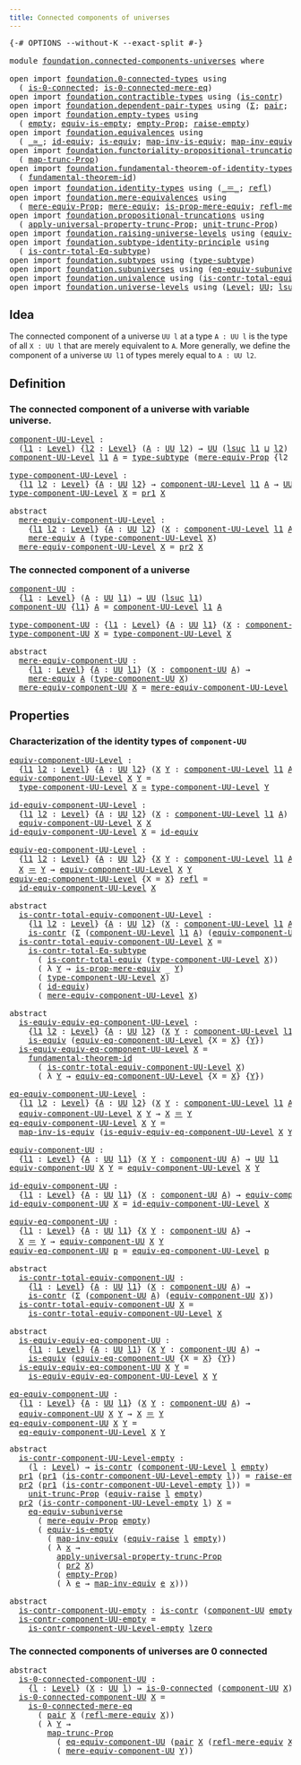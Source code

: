 ```yaml
---
title: Connected components of universes
---
```


<pre class="Agda"><a id="59" class="Symbol">{-#</a> <a id="63" class="Keyword">OPTIONS</a> <a id="71" class="Pragma">--without-K</a> <a id="83" class="Pragma">--exact-split</a> <a id="97" class="Symbol">#-}</a>

<a id="102" class="Keyword">module</a> <a id="109" href="foundation.connected-components-universes.html" class="Module">foundation.connected-components-universes</a> <a id="151" class="Keyword">where</a>

<a id="158" class="Keyword">open</a> <a id="163" class="Keyword">import</a> <a id="170" href="foundation.0-connected-types.html" class="Module">foundation.0-connected-types</a> <a id="199" class="Keyword">using</a>
  <a id="207" class="Symbol">(</a> <a id="209" href="foundation.0-connected-types.html#1858" class="Function">is-0-connected</a><a id="223" class="Symbol">;</a> <a id="225" href="foundation.0-connected-types.html#2434" class="Function">is-0-connected-mere-eq</a><a id="247" class="Symbol">)</a>
<a id="249" class="Keyword">open</a> <a id="254" class="Keyword">import</a> <a id="261" href="foundation.contractible-types.html" class="Module">foundation.contractible-types</a> <a id="291" class="Keyword">using</a> <a id="297" class="Symbol">(</a><a id="298" href="foundation-core.contractible-types.html#1006" class="Function">is-contr</a><a id="306" class="Symbol">)</a>
<a id="308" class="Keyword">open</a> <a id="313" class="Keyword">import</a> <a id="320" href="foundation.dependent-pair-types.html" class="Module">foundation.dependent-pair-types</a> <a id="352" class="Keyword">using</a> <a id="358" class="Symbol">(</a><a id="359" href="foundation-core.dependent-pair-types.html#515" class="Record">Σ</a><a id="360" class="Symbol">;</a> <a id="362" href="foundation-core.dependent-pair-types.html#588" class="InductiveConstructor">pair</a><a id="366" class="Symbol">;</a> <a id="368" href="foundation-core.dependent-pair-types.html#605" class="Field">pr1</a><a id="371" class="Symbol">;</a> <a id="373" href="foundation-core.dependent-pair-types.html#617" class="Field">pr2</a><a id="376" class="Symbol">)</a>
<a id="378" class="Keyword">open</a> <a id="383" class="Keyword">import</a> <a id="390" href="foundation.empty-types.html" class="Module">foundation.empty-types</a> <a id="413" class="Keyword">using</a>
  <a id="421" class="Symbol">(</a> <a id="423" href="foundation-core.empty-types.html#1057" class="Datatype">empty</a><a id="428" class="Symbol">;</a> <a id="430" href="foundation-core.empty-types.html#2113" class="Function">equiv-is-empty</a><a id="444" class="Symbol">;</a> <a id="446" href="foundation-core.empty-types.html#2427" class="Function">empty-Prop</a><a id="456" class="Symbol">;</a> <a id="458" href="foundation.empty-types.html#1462" class="Function">raise-empty</a><a id="469" class="Symbol">)</a>
<a id="471" class="Keyword">open</a> <a id="476" class="Keyword">import</a> <a id="483" href="foundation.equivalences.html" class="Module">foundation.equivalences</a> <a id="507" class="Keyword">using</a>
  <a id="515" class="Symbol">(</a> <a id="517" href="foundation-core.equivalences.html#1621" class="Function Operator">_≃_</a><a id="520" class="Symbol">;</a> <a id="522" href="foundation-core.equivalences.html#2494" class="Function">id-equiv</a><a id="530" class="Symbol">;</a> <a id="532" href="foundation-core.equivalences.html#1556" class="Function">is-equiv</a><a id="540" class="Symbol">;</a> <a id="542" href="foundation-core.equivalences.html#4187" class="Function">map-inv-is-equiv</a><a id="558" class="Symbol">;</a> <a id="560" href="foundation-core.equivalences.html#5036" class="Function">map-inv-equiv</a><a id="573" class="Symbol">)</a>
<a id="575" class="Keyword">open</a> <a id="580" class="Keyword">import</a> <a id="587" href="foundation.functoriality-propositional-truncation.html" class="Module">foundation.functoriality-propositional-truncation</a> <a id="637" class="Keyword">using</a>
  <a id="645" class="Symbol">(</a> <a id="647" href="foundation.functoriality-propositional-truncation.html#1456" class="Function">map-trunc-Prop</a><a id="661" class="Symbol">)</a>
<a id="663" class="Keyword">open</a> <a id="668" class="Keyword">import</a> <a id="675" href="foundation.fundamental-theorem-of-identity-types.html" class="Module">foundation.fundamental-theorem-of-identity-types</a> <a id="724" class="Keyword">using</a>
  <a id="732" class="Symbol">(</a> <a id="734" href="foundation-core.fundamental-theorem-of-identity-types.html#1894" class="Function">fundamental-theorem-id</a><a id="756" class="Symbol">)</a>
<a id="758" class="Keyword">open</a> <a id="763" class="Keyword">import</a> <a id="770" href="foundation.identity-types.html" class="Module">foundation.identity-types</a> <a id="796" class="Keyword">using</a> <a id="802" class="Symbol">(</a><a id="803" href="foundation-core.identity-types.html#1865" class="Function Operator">_＝_</a><a id="806" class="Symbol">;</a> <a id="808" href="foundation-core.identity-types.html#1820" class="InductiveConstructor">refl</a><a id="812" class="Symbol">)</a>
<a id="814" class="Keyword">open</a> <a id="819" class="Keyword">import</a> <a id="826" href="foundation.mere-equivalences.html" class="Module">foundation.mere-equivalences</a> <a id="855" class="Keyword">using</a>
  <a id="863" class="Symbol">(</a> <a id="865" href="foundation.mere-equivalences.html#1301" class="Function">mere-equiv-Prop</a><a id="880" class="Symbol">;</a> <a id="882" href="foundation.mere-equivalences.html#1415" class="Function">mere-equiv</a><a id="892" class="Symbol">;</a> <a id="894" href="foundation.mere-equivalences.html#1538" class="Function">is-prop-mere-equiv</a><a id="912" class="Symbol">;</a> <a id="914" href="foundation.mere-equivalences.html#1771" class="Function">refl-mere-equiv</a><a id="929" class="Symbol">)</a>
<a id="931" class="Keyword">open</a> <a id="936" class="Keyword">import</a> <a id="943" href="foundation.propositional-truncations.html" class="Module">foundation.propositional-truncations</a> <a id="980" class="Keyword">using</a>
  <a id="988" class="Symbol">(</a> <a id="990" href="foundation.propositional-truncations.html#5775" class="Function">apply-universal-property-trunc-Prop</a><a id="1025" class="Symbol">;</a> <a id="1027" href="foundation.propositional-truncations.html#2293" class="Function">unit-trunc-Prop</a><a id="1042" class="Symbol">)</a>
<a id="1044" class="Keyword">open</a> <a id="1049" class="Keyword">import</a> <a id="1056" href="foundation.raising-universe-levels.html" class="Module">foundation.raising-universe-levels</a> <a id="1091" class="Keyword">using</a> <a id="1097" class="Symbol">(</a><a id="1098" href="foundation.raising-universe-levels.html#1550" class="Function">equiv-raise</a><a id="1109" class="Symbol">)</a>
<a id="1111" class="Keyword">open</a> <a id="1116" class="Keyword">import</a> <a id="1123" href="foundation.subtype-identity-principle.html" class="Module">foundation.subtype-identity-principle</a> <a id="1161" class="Keyword">using</a>
  <a id="1169" class="Symbol">(</a> <a id="1171" href="foundation-core.subtype-identity-principle.html#1586" class="Function">is-contr-total-Eq-subtype</a><a id="1196" class="Symbol">)</a>
<a id="1198" class="Keyword">open</a> <a id="1203" class="Keyword">import</a> <a id="1210" href="foundation.subtypes.html" class="Module">foundation.subtypes</a> <a id="1230" class="Keyword">using</a> <a id="1236" class="Symbol">(</a><a id="1237" href="foundation-core.subtypes.html#2619" class="Function">type-subtype</a><a id="1249" class="Symbol">)</a>
<a id="1251" class="Keyword">open</a> <a id="1256" class="Keyword">import</a> <a id="1263" href="foundation.subuniverses.html" class="Module">foundation.subuniverses</a> <a id="1287" class="Keyword">using</a> <a id="1293" class="Symbol">(</a><a id="1294" href="foundation.subuniverses.html#4082" class="Function">eq-equiv-subuniverse</a><a id="1314" class="Symbol">)</a>
<a id="1316" class="Keyword">open</a> <a id="1321" class="Keyword">import</a> <a id="1328" href="foundation.univalence.html" class="Module">foundation.univalence</a> <a id="1350" class="Keyword">using</a> <a id="1356" class="Symbol">(</a><a id="1357" href="foundation-core.univalence.html#2381" class="Function">is-contr-total-equiv</a><a id="1377" class="Symbol">)</a>
<a id="1379" class="Keyword">open</a> <a id="1384" class="Keyword">import</a> <a id="1391" href="foundation.universe-levels.html" class="Module">foundation.universe-levels</a> <a id="1418" class="Keyword">using</a> <a id="1424" class="Symbol">(</a><a id="1425" href="Agda.Primitive.html#597" class="Postulate">Level</a><a id="1430" class="Symbol">;</a> <a id="1432" href="foundation-core.universe-levels.html#235" class="Primitive">UU</a><a id="1434" class="Symbol">;</a> <a id="1436" href="Agda.Primitive.html#780" class="Primitive">lsuc</a><a id="1440" class="Symbol">;</a> <a id="1442" href="Agda.Primitive.html#810" class="Primitive Operator">_⊔_</a><a id="1445" class="Symbol">;</a> <a id="1447" href="Agda.Primitive.html#764" class="Primitive">lzero</a><a id="1452" class="Symbol">)</a>
</pre>
## Idea

The connected component of a universe `UU l` at a type `A : UU l` is the type of all `X : UU l` that are merely equivalent to `A`. More generally, we define the component of a universe `UU l1` of types merely equal to `A : UU l2`.

## Definition

### The connected component of a universe with variable universe.

<pre class="Agda"><a id="component-UU-Level"></a><a id="1790" href="foundation.connected-components-universes.html#1790" class="Function">component-UU-Level</a> <a id="1809" class="Symbol">:</a>
  <a id="1813" class="Symbol">(</a><a id="1814" href="foundation.connected-components-universes.html#1814" class="Bound">l1</a> <a id="1817" class="Symbol">:</a> <a id="1819" href="Agda.Primitive.html#597" class="Postulate">Level</a><a id="1824" class="Symbol">)</a> <a id="1826" class="Symbol">{</a><a id="1827" href="foundation.connected-components-universes.html#1827" class="Bound">l2</a> <a id="1830" class="Symbol">:</a> <a id="1832" href="Agda.Primitive.html#597" class="Postulate">Level</a><a id="1837" class="Symbol">}</a> <a id="1839" class="Symbol">(</a><a id="1840" href="foundation.connected-components-universes.html#1840" class="Bound">A</a> <a id="1842" class="Symbol">:</a> <a id="1844" href="foundation-core.universe-levels.html#235" class="Primitive">UU</a> <a id="1847" href="foundation.connected-components-universes.html#1827" class="Bound">l2</a><a id="1849" class="Symbol">)</a> <a id="1851" class="Symbol">→</a> <a id="1853" href="foundation-core.universe-levels.html#235" class="Primitive">UU</a> <a id="1856" class="Symbol">(</a><a id="1857" href="Agda.Primitive.html#780" class="Primitive">lsuc</a> <a id="1862" href="foundation.connected-components-universes.html#1814" class="Bound">l1</a> <a id="1865" href="Agda.Primitive.html#810" class="Primitive Operator">⊔</a> <a id="1867" href="foundation.connected-components-universes.html#1827" class="Bound">l2</a><a id="1869" class="Symbol">)</a>
<a id="1871" href="foundation.connected-components-universes.html#1790" class="Function">component-UU-Level</a> <a id="1890" href="foundation.connected-components-universes.html#1890" class="Bound">l1</a> <a id="1893" href="foundation.connected-components-universes.html#1893" class="Bound">A</a> <a id="1895" class="Symbol">=</a> <a id="1897" href="foundation-core.subtypes.html#2619" class="Function">type-subtype</a> <a id="1910" class="Symbol">(</a><a id="1911" href="foundation.mere-equivalences.html#1301" class="Function">mere-equiv-Prop</a> <a id="1927" class="Symbol">{</a><a id="1928" class="Argument">l2</a> <a id="1931" class="Symbol">=</a> <a id="1933" href="foundation.connected-components-universes.html#1890" class="Bound">l1</a><a id="1935" class="Symbol">}</a> <a id="1937" href="foundation.connected-components-universes.html#1893" class="Bound">A</a><a id="1938" class="Symbol">)</a>

<a id="type-component-UU-Level"></a><a id="1941" href="foundation.connected-components-universes.html#1941" class="Function">type-component-UU-Level</a> <a id="1965" class="Symbol">:</a>
  <a id="1969" class="Symbol">{</a><a id="1970" href="foundation.connected-components-universes.html#1970" class="Bound">l1</a> <a id="1973" href="foundation.connected-components-universes.html#1973" class="Bound">l2</a> <a id="1976" class="Symbol">:</a> <a id="1978" href="Agda.Primitive.html#597" class="Postulate">Level</a><a id="1983" class="Symbol">}</a> <a id="1985" class="Symbol">{</a><a id="1986" href="foundation.connected-components-universes.html#1986" class="Bound">A</a> <a id="1988" class="Symbol">:</a> <a id="1990" href="foundation-core.universe-levels.html#235" class="Primitive">UU</a> <a id="1993" href="foundation.connected-components-universes.html#1973" class="Bound">l2</a><a id="1995" class="Symbol">}</a> <a id="1997" class="Symbol">→</a> <a id="1999" href="foundation.connected-components-universes.html#1790" class="Function">component-UU-Level</a> <a id="2018" href="foundation.connected-components-universes.html#1970" class="Bound">l1</a> <a id="2021" href="foundation.connected-components-universes.html#1986" class="Bound">A</a> <a id="2023" class="Symbol">→</a> <a id="2025" href="foundation-core.universe-levels.html#235" class="Primitive">UU</a> <a id="2028" href="foundation.connected-components-universes.html#1970" class="Bound">l1</a>
<a id="2031" href="foundation.connected-components-universes.html#1941" class="Function">type-component-UU-Level</a> <a id="2055" href="foundation.connected-components-universes.html#2055" class="Bound">X</a> <a id="2057" class="Symbol">=</a> <a id="2059" href="foundation-core.dependent-pair-types.html#605" class="Field">pr1</a> <a id="2063" href="foundation.connected-components-universes.html#2055" class="Bound">X</a>

<a id="2066" class="Keyword">abstract</a>
  <a id="mere-equiv-component-UU-Level"></a><a id="2077" href="foundation.connected-components-universes.html#2077" class="Function">mere-equiv-component-UU-Level</a> <a id="2107" class="Symbol">:</a>
    <a id="2113" class="Symbol">{</a><a id="2114" href="foundation.connected-components-universes.html#2114" class="Bound">l1</a> <a id="2117" href="foundation.connected-components-universes.html#2117" class="Bound">l2</a> <a id="2120" class="Symbol">:</a> <a id="2122" href="Agda.Primitive.html#597" class="Postulate">Level</a><a id="2127" class="Symbol">}</a> <a id="2129" class="Symbol">{</a><a id="2130" href="foundation.connected-components-universes.html#2130" class="Bound">A</a> <a id="2132" class="Symbol">:</a> <a id="2134" href="foundation-core.universe-levels.html#235" class="Primitive">UU</a> <a id="2137" href="foundation.connected-components-universes.html#2117" class="Bound">l2</a><a id="2139" class="Symbol">}</a> <a id="2141" class="Symbol">(</a><a id="2142" href="foundation.connected-components-universes.html#2142" class="Bound">X</a> <a id="2144" class="Symbol">:</a> <a id="2146" href="foundation.connected-components-universes.html#1790" class="Function">component-UU-Level</a> <a id="2165" href="foundation.connected-components-universes.html#2114" class="Bound">l1</a> <a id="2168" href="foundation.connected-components-universes.html#2130" class="Bound">A</a><a id="2169" class="Symbol">)</a> <a id="2171" class="Symbol">→</a>
    <a id="2177" href="foundation.mere-equivalences.html#1415" class="Function">mere-equiv</a> <a id="2188" href="foundation.connected-components-universes.html#2130" class="Bound">A</a> <a id="2190" class="Symbol">(</a><a id="2191" href="foundation.connected-components-universes.html#1941" class="Function">type-component-UU-Level</a> <a id="2215" href="foundation.connected-components-universes.html#2142" class="Bound">X</a><a id="2216" class="Symbol">)</a>
  <a id="2220" href="foundation.connected-components-universes.html#2077" class="Function">mere-equiv-component-UU-Level</a> <a id="2250" href="foundation.connected-components-universes.html#2250" class="Bound">X</a> <a id="2252" class="Symbol">=</a> <a id="2254" href="foundation-core.dependent-pair-types.html#617" class="Field">pr2</a> <a id="2258" href="foundation.connected-components-universes.html#2250" class="Bound">X</a>
</pre>
### The connected component of a universe

<pre class="Agda"><a id="component-UU"></a><a id="2316" href="foundation.connected-components-universes.html#2316" class="Function">component-UU</a> <a id="2329" class="Symbol">:</a>
  <a id="2333" class="Symbol">{</a><a id="2334" href="foundation.connected-components-universes.html#2334" class="Bound">l1</a> <a id="2337" class="Symbol">:</a> <a id="2339" href="Agda.Primitive.html#597" class="Postulate">Level</a><a id="2344" class="Symbol">}</a> <a id="2346" class="Symbol">(</a><a id="2347" href="foundation.connected-components-universes.html#2347" class="Bound">A</a> <a id="2349" class="Symbol">:</a> <a id="2351" href="foundation-core.universe-levels.html#235" class="Primitive">UU</a> <a id="2354" href="foundation.connected-components-universes.html#2334" class="Bound">l1</a><a id="2356" class="Symbol">)</a> <a id="2358" class="Symbol">→</a> <a id="2360" href="foundation-core.universe-levels.html#235" class="Primitive">UU</a> <a id="2363" class="Symbol">(</a><a id="2364" href="Agda.Primitive.html#780" class="Primitive">lsuc</a> <a id="2369" href="foundation.connected-components-universes.html#2334" class="Bound">l1</a><a id="2371" class="Symbol">)</a>
<a id="2373" href="foundation.connected-components-universes.html#2316" class="Function">component-UU</a> <a id="2386" class="Symbol">{</a><a id="2387" href="foundation.connected-components-universes.html#2387" class="Bound">l1</a><a id="2389" class="Symbol">}</a> <a id="2391" href="foundation.connected-components-universes.html#2391" class="Bound">A</a> <a id="2393" class="Symbol">=</a> <a id="2395" href="foundation.connected-components-universes.html#1790" class="Function">component-UU-Level</a> <a id="2414" href="foundation.connected-components-universes.html#2387" class="Bound">l1</a> <a id="2417" href="foundation.connected-components-universes.html#2391" class="Bound">A</a>

<a id="type-component-UU"></a><a id="2420" href="foundation.connected-components-universes.html#2420" class="Function">type-component-UU</a> <a id="2438" class="Symbol">:</a> <a id="2440" class="Symbol">{</a><a id="2441" href="foundation.connected-components-universes.html#2441" class="Bound">l1</a> <a id="2444" class="Symbol">:</a> <a id="2446" href="Agda.Primitive.html#597" class="Postulate">Level</a><a id="2451" class="Symbol">}</a> <a id="2453" class="Symbol">{</a><a id="2454" href="foundation.connected-components-universes.html#2454" class="Bound">A</a> <a id="2456" class="Symbol">:</a> <a id="2458" href="foundation-core.universe-levels.html#235" class="Primitive">UU</a> <a id="2461" href="foundation.connected-components-universes.html#2441" class="Bound">l1</a><a id="2463" class="Symbol">}</a> <a id="2465" class="Symbol">(</a><a id="2466" href="foundation.connected-components-universes.html#2466" class="Bound">X</a> <a id="2468" class="Symbol">:</a> <a id="2470" href="foundation.connected-components-universes.html#2316" class="Function">component-UU</a> <a id="2483" href="foundation.connected-components-universes.html#2454" class="Bound">A</a><a id="2484" class="Symbol">)</a> <a id="2486" class="Symbol">→</a> <a id="2488" href="foundation-core.universe-levels.html#235" class="Primitive">UU</a> <a id="2491" href="foundation.connected-components-universes.html#2441" class="Bound">l1</a>
<a id="2494" href="foundation.connected-components-universes.html#2420" class="Function">type-component-UU</a> <a id="2512" href="foundation.connected-components-universes.html#2512" class="Bound">X</a> <a id="2514" class="Symbol">=</a> <a id="2516" href="foundation.connected-components-universes.html#1941" class="Function">type-component-UU-Level</a> <a id="2540" href="foundation.connected-components-universes.html#2512" class="Bound">X</a>

<a id="2543" class="Keyword">abstract</a>
  <a id="mere-equiv-component-UU"></a><a id="2554" href="foundation.connected-components-universes.html#2554" class="Function">mere-equiv-component-UU</a> <a id="2578" class="Symbol">:</a>
    <a id="2584" class="Symbol">{</a><a id="2585" href="foundation.connected-components-universes.html#2585" class="Bound">l1</a> <a id="2588" class="Symbol">:</a> <a id="2590" href="Agda.Primitive.html#597" class="Postulate">Level</a><a id="2595" class="Symbol">}</a> <a id="2597" class="Symbol">{</a><a id="2598" href="foundation.connected-components-universes.html#2598" class="Bound">A</a> <a id="2600" class="Symbol">:</a> <a id="2602" href="foundation-core.universe-levels.html#235" class="Primitive">UU</a> <a id="2605" href="foundation.connected-components-universes.html#2585" class="Bound">l1</a><a id="2607" class="Symbol">}</a> <a id="2609" class="Symbol">(</a><a id="2610" href="foundation.connected-components-universes.html#2610" class="Bound">X</a> <a id="2612" class="Symbol">:</a> <a id="2614" href="foundation.connected-components-universes.html#2316" class="Function">component-UU</a> <a id="2627" href="foundation.connected-components-universes.html#2598" class="Bound">A</a><a id="2628" class="Symbol">)</a> <a id="2630" class="Symbol">→</a>
    <a id="2636" href="foundation.mere-equivalences.html#1415" class="Function">mere-equiv</a> <a id="2647" href="foundation.connected-components-universes.html#2598" class="Bound">A</a> <a id="2649" class="Symbol">(</a><a id="2650" href="foundation.connected-components-universes.html#2420" class="Function">type-component-UU</a> <a id="2668" href="foundation.connected-components-universes.html#2610" class="Bound">X</a><a id="2669" class="Symbol">)</a>
  <a id="2673" href="foundation.connected-components-universes.html#2554" class="Function">mere-equiv-component-UU</a> <a id="2697" href="foundation.connected-components-universes.html#2697" class="Bound">X</a> <a id="2699" class="Symbol">=</a> <a id="2701" href="foundation.connected-components-universes.html#2077" class="Function">mere-equiv-component-UU-Level</a> <a id="2731" href="foundation.connected-components-universes.html#2697" class="Bound">X</a>
</pre>
## Properties

### Characterization of the identity types of `component-UU`

<pre class="Agda"><a id="equiv-component-UU-Level"></a><a id="2823" href="foundation.connected-components-universes.html#2823" class="Function">equiv-component-UU-Level</a> <a id="2848" class="Symbol">:</a>
  <a id="2852" class="Symbol">{</a><a id="2853" href="foundation.connected-components-universes.html#2853" class="Bound">l1</a> <a id="2856" href="foundation.connected-components-universes.html#2856" class="Bound">l2</a> <a id="2859" class="Symbol">:</a> <a id="2861" href="Agda.Primitive.html#597" class="Postulate">Level</a><a id="2866" class="Symbol">}</a> <a id="2868" class="Symbol">{</a><a id="2869" href="foundation.connected-components-universes.html#2869" class="Bound">A</a> <a id="2871" class="Symbol">:</a> <a id="2873" href="foundation-core.universe-levels.html#235" class="Primitive">UU</a> <a id="2876" href="foundation.connected-components-universes.html#2856" class="Bound">l2</a><a id="2878" class="Symbol">}</a> <a id="2880" class="Symbol">(</a><a id="2881" href="foundation.connected-components-universes.html#2881" class="Bound">X</a> <a id="2883" href="foundation.connected-components-universes.html#2883" class="Bound">Y</a> <a id="2885" class="Symbol">:</a> <a id="2887" href="foundation.connected-components-universes.html#1790" class="Function">component-UU-Level</a> <a id="2906" href="foundation.connected-components-universes.html#2853" class="Bound">l1</a> <a id="2909" href="foundation.connected-components-universes.html#2869" class="Bound">A</a><a id="2910" class="Symbol">)</a> <a id="2912" class="Symbol">→</a> <a id="2914" href="foundation-core.universe-levels.html#235" class="Primitive">UU</a> <a id="2917" href="foundation.connected-components-universes.html#2853" class="Bound">l1</a>
<a id="2920" href="foundation.connected-components-universes.html#2823" class="Function">equiv-component-UU-Level</a> <a id="2945" href="foundation.connected-components-universes.html#2945" class="Bound">X</a> <a id="2947" href="foundation.connected-components-universes.html#2947" class="Bound">Y</a> <a id="2949" class="Symbol">=</a>
  <a id="2953" href="foundation.connected-components-universes.html#1941" class="Function">type-component-UU-Level</a> <a id="2977" href="foundation.connected-components-universes.html#2945" class="Bound">X</a> <a id="2979" href="foundation-core.equivalences.html#1621" class="Function Operator">≃</a> <a id="2981" href="foundation.connected-components-universes.html#1941" class="Function">type-component-UU-Level</a> <a id="3005" href="foundation.connected-components-universes.html#2947" class="Bound">Y</a>

<a id="id-equiv-component-UU-Level"></a><a id="3008" href="foundation.connected-components-universes.html#3008" class="Function">id-equiv-component-UU-Level</a> <a id="3036" class="Symbol">:</a>
  <a id="3040" class="Symbol">{</a><a id="3041" href="foundation.connected-components-universes.html#3041" class="Bound">l1</a> <a id="3044" href="foundation.connected-components-universes.html#3044" class="Bound">l2</a> <a id="3047" class="Symbol">:</a> <a id="3049" href="Agda.Primitive.html#597" class="Postulate">Level</a><a id="3054" class="Symbol">}</a> <a id="3056" class="Symbol">{</a><a id="3057" href="foundation.connected-components-universes.html#3057" class="Bound">A</a> <a id="3059" class="Symbol">:</a> <a id="3061" href="foundation-core.universe-levels.html#235" class="Primitive">UU</a> <a id="3064" href="foundation.connected-components-universes.html#3044" class="Bound">l2</a><a id="3066" class="Symbol">}</a> <a id="3068" class="Symbol">(</a><a id="3069" href="foundation.connected-components-universes.html#3069" class="Bound">X</a> <a id="3071" class="Symbol">:</a> <a id="3073" href="foundation.connected-components-universes.html#1790" class="Function">component-UU-Level</a> <a id="3092" href="foundation.connected-components-universes.html#3041" class="Bound">l1</a> <a id="3095" href="foundation.connected-components-universes.html#3057" class="Bound">A</a><a id="3096" class="Symbol">)</a> <a id="3098" class="Symbol">→</a>
  <a id="3102" href="foundation.connected-components-universes.html#2823" class="Function">equiv-component-UU-Level</a> <a id="3127" href="foundation.connected-components-universes.html#3069" class="Bound">X</a> <a id="3129" href="foundation.connected-components-universes.html#3069" class="Bound">X</a>
<a id="3131" href="foundation.connected-components-universes.html#3008" class="Function">id-equiv-component-UU-Level</a> <a id="3159" href="foundation.connected-components-universes.html#3159" class="Bound">X</a> <a id="3161" class="Symbol">=</a> <a id="3163" href="foundation-core.equivalences.html#2494" class="Function">id-equiv</a>

<a id="equiv-eq-component-UU-Level"></a><a id="3173" href="foundation.connected-components-universes.html#3173" class="Function">equiv-eq-component-UU-Level</a> <a id="3201" class="Symbol">:</a>
  <a id="3205" class="Symbol">{</a><a id="3206" href="foundation.connected-components-universes.html#3206" class="Bound">l1</a> <a id="3209" href="foundation.connected-components-universes.html#3209" class="Bound">l2</a> <a id="3212" class="Symbol">:</a> <a id="3214" href="Agda.Primitive.html#597" class="Postulate">Level</a><a id="3219" class="Symbol">}</a> <a id="3221" class="Symbol">{</a><a id="3222" href="foundation.connected-components-universes.html#3222" class="Bound">A</a> <a id="3224" class="Symbol">:</a> <a id="3226" href="foundation-core.universe-levels.html#235" class="Primitive">UU</a> <a id="3229" href="foundation.connected-components-universes.html#3209" class="Bound">l2</a><a id="3231" class="Symbol">}</a> <a id="3233" class="Symbol">{</a><a id="3234" href="foundation.connected-components-universes.html#3234" class="Bound">X</a> <a id="3236" href="foundation.connected-components-universes.html#3236" class="Bound">Y</a> <a id="3238" class="Symbol">:</a> <a id="3240" href="foundation.connected-components-universes.html#1790" class="Function">component-UU-Level</a> <a id="3259" href="foundation.connected-components-universes.html#3206" class="Bound">l1</a> <a id="3262" href="foundation.connected-components-universes.html#3222" class="Bound">A</a><a id="3263" class="Symbol">}</a> <a id="3265" class="Symbol">→</a>
  <a id="3269" href="foundation.connected-components-universes.html#3234" class="Bound">X</a> <a id="3271" href="foundation-core.identity-types.html#1865" class="Function Operator">＝</a> <a id="3273" href="foundation.connected-components-universes.html#3236" class="Bound">Y</a> <a id="3275" class="Symbol">→</a> <a id="3277" href="foundation.connected-components-universes.html#2823" class="Function">equiv-component-UU-Level</a> <a id="3302" href="foundation.connected-components-universes.html#3234" class="Bound">X</a> <a id="3304" href="foundation.connected-components-universes.html#3236" class="Bound">Y</a>
<a id="3306" href="foundation.connected-components-universes.html#3173" class="Function">equiv-eq-component-UU-Level</a> <a id="3334" class="Symbol">{</a><a id="3335" class="Argument">X</a> <a id="3337" class="Symbol">=</a> <a id="3339" href="foundation.connected-components-universes.html#3339" class="Bound">X</a><a id="3340" class="Symbol">}</a> <a id="3342" href="foundation-core.identity-types.html#1820" class="InductiveConstructor">refl</a> <a id="3347" class="Symbol">=</a>
  <a id="3351" href="foundation.connected-components-universes.html#3008" class="Function">id-equiv-component-UU-Level</a> <a id="3379" href="foundation.connected-components-universes.html#3339" class="Bound">X</a>

<a id="3382" class="Keyword">abstract</a>
  <a id="is-contr-total-equiv-component-UU-Level"></a><a id="3393" href="foundation.connected-components-universes.html#3393" class="Function">is-contr-total-equiv-component-UU-Level</a> <a id="3433" class="Symbol">:</a>
    <a id="3439" class="Symbol">{</a><a id="3440" href="foundation.connected-components-universes.html#3440" class="Bound">l1</a> <a id="3443" href="foundation.connected-components-universes.html#3443" class="Bound">l2</a> <a id="3446" class="Symbol">:</a> <a id="3448" href="Agda.Primitive.html#597" class="Postulate">Level</a><a id="3453" class="Symbol">}</a> <a id="3455" class="Symbol">{</a><a id="3456" href="foundation.connected-components-universes.html#3456" class="Bound">A</a> <a id="3458" class="Symbol">:</a> <a id="3460" href="foundation-core.universe-levels.html#235" class="Primitive">UU</a> <a id="3463" href="foundation.connected-components-universes.html#3443" class="Bound">l2</a><a id="3465" class="Symbol">}</a> <a id="3467" class="Symbol">(</a><a id="3468" href="foundation.connected-components-universes.html#3468" class="Bound">X</a> <a id="3470" class="Symbol">:</a> <a id="3472" href="foundation.connected-components-universes.html#1790" class="Function">component-UU-Level</a> <a id="3491" href="foundation.connected-components-universes.html#3440" class="Bound">l1</a> <a id="3494" href="foundation.connected-components-universes.html#3456" class="Bound">A</a><a id="3495" class="Symbol">)</a> <a id="3497" class="Symbol">→</a>
    <a id="3503" href="foundation-core.contractible-types.html#1006" class="Function">is-contr</a> <a id="3512" class="Symbol">(</a><a id="3513" href="foundation-core.dependent-pair-types.html#515" class="Record">Σ</a> <a id="3515" class="Symbol">(</a><a id="3516" href="foundation.connected-components-universes.html#1790" class="Function">component-UU-Level</a> <a id="3535" href="foundation.connected-components-universes.html#3440" class="Bound">l1</a> <a id="3538" href="foundation.connected-components-universes.html#3456" class="Bound">A</a><a id="3539" class="Symbol">)</a> <a id="3541" class="Symbol">(</a><a id="3542" href="foundation.connected-components-universes.html#2823" class="Function">equiv-component-UU-Level</a> <a id="3567" href="foundation.connected-components-universes.html#3468" class="Bound">X</a><a id="3568" class="Symbol">))</a>
  <a id="3573" href="foundation.connected-components-universes.html#3393" class="Function">is-contr-total-equiv-component-UU-Level</a> <a id="3613" href="foundation.connected-components-universes.html#3613" class="Bound">X</a> <a id="3615" class="Symbol">=</a>
    <a id="3621" href="foundation-core.subtype-identity-principle.html#1586" class="Function">is-contr-total-Eq-subtype</a>
      <a id="3653" class="Symbol">(</a> <a id="3655" href="foundation-core.univalence.html#2381" class="Function">is-contr-total-equiv</a> <a id="3676" class="Symbol">(</a><a id="3677" href="foundation.connected-components-universes.html#1941" class="Function">type-component-UU-Level</a> <a id="3701" href="foundation.connected-components-universes.html#3613" class="Bound">X</a><a id="3702" class="Symbol">))</a>
      <a id="3711" class="Symbol">(</a> <a id="3713" class="Symbol">λ</a> <a id="3715" href="foundation.connected-components-universes.html#3715" class="Bound">Y</a> <a id="3717" class="Symbol">→</a> <a id="3719" href="foundation.mere-equivalences.html#1538" class="Function">is-prop-mere-equiv</a> <a id="3738" class="Symbol">_</a> <a id="3740" href="foundation.connected-components-universes.html#3715" class="Bound">Y</a><a id="3741" class="Symbol">)</a>
      <a id="3749" class="Symbol">(</a> <a id="3751" href="foundation.connected-components-universes.html#1941" class="Function">type-component-UU-Level</a> <a id="3775" href="foundation.connected-components-universes.html#3613" class="Bound">X</a><a id="3776" class="Symbol">)</a>
      <a id="3784" class="Symbol">(</a> <a id="3786" href="foundation-core.equivalences.html#2494" class="Function">id-equiv</a><a id="3794" class="Symbol">)</a>
      <a id="3802" class="Symbol">(</a> <a id="3804" href="foundation.connected-components-universes.html#2077" class="Function">mere-equiv-component-UU-Level</a> <a id="3834" href="foundation.connected-components-universes.html#3613" class="Bound">X</a><a id="3835" class="Symbol">)</a>

<a id="3838" class="Keyword">abstract</a>
  <a id="is-equiv-equiv-eq-component-UU-Level"></a><a id="3849" href="foundation.connected-components-universes.html#3849" class="Function">is-equiv-equiv-eq-component-UU-Level</a> <a id="3886" class="Symbol">:</a>
    <a id="3892" class="Symbol">{</a><a id="3893" href="foundation.connected-components-universes.html#3893" class="Bound">l1</a> <a id="3896" href="foundation.connected-components-universes.html#3896" class="Bound">l2</a> <a id="3899" class="Symbol">:</a> <a id="3901" href="Agda.Primitive.html#597" class="Postulate">Level</a><a id="3906" class="Symbol">}</a> <a id="3908" class="Symbol">{</a><a id="3909" href="foundation.connected-components-universes.html#3909" class="Bound">A</a> <a id="3911" class="Symbol">:</a> <a id="3913" href="foundation-core.universe-levels.html#235" class="Primitive">UU</a> <a id="3916" href="foundation.connected-components-universes.html#3896" class="Bound">l2</a><a id="3918" class="Symbol">}</a> <a id="3920" class="Symbol">(</a><a id="3921" href="foundation.connected-components-universes.html#3921" class="Bound">X</a> <a id="3923" href="foundation.connected-components-universes.html#3923" class="Bound">Y</a> <a id="3925" class="Symbol">:</a> <a id="3927" href="foundation.connected-components-universes.html#1790" class="Function">component-UU-Level</a> <a id="3946" href="foundation.connected-components-universes.html#3893" class="Bound">l1</a> <a id="3949" href="foundation.connected-components-universes.html#3909" class="Bound">A</a><a id="3950" class="Symbol">)</a> <a id="3952" class="Symbol">→</a>
    <a id="3958" href="foundation-core.equivalences.html#1556" class="Function">is-equiv</a> <a id="3967" class="Symbol">(</a><a id="3968" href="foundation.connected-components-universes.html#3173" class="Function">equiv-eq-component-UU-Level</a> <a id="3996" class="Symbol">{</a><a id="3997" class="Argument">X</a> <a id="3999" class="Symbol">=</a> <a id="4001" href="foundation.connected-components-universes.html#3921" class="Bound">X</a><a id="4002" class="Symbol">}</a> <a id="4004" class="Symbol">{</a><a id="4005" href="foundation.connected-components-universes.html#3923" class="Bound">Y</a><a id="4006" class="Symbol">})</a>
  <a id="4011" href="foundation.connected-components-universes.html#3849" class="Function">is-equiv-equiv-eq-component-UU-Level</a> <a id="4048" href="foundation.connected-components-universes.html#4048" class="Bound">X</a> <a id="4050" class="Symbol">=</a>
    <a id="4056" href="foundation-core.fundamental-theorem-of-identity-types.html#1894" class="Function">fundamental-theorem-id</a>
      <a id="4085" class="Symbol">(</a> <a id="4087" href="foundation.connected-components-universes.html#3393" class="Function">is-contr-total-equiv-component-UU-Level</a> <a id="4127" href="foundation.connected-components-universes.html#4048" class="Bound">X</a><a id="4128" class="Symbol">)</a>
      <a id="4136" class="Symbol">(</a> <a id="4138" class="Symbol">λ</a> <a id="4140" href="foundation.connected-components-universes.html#4140" class="Bound">Y</a> <a id="4142" class="Symbol">→</a> <a id="4144" href="foundation.connected-components-universes.html#3173" class="Function">equiv-eq-component-UU-Level</a> <a id="4172" class="Symbol">{</a><a id="4173" class="Argument">X</a> <a id="4175" class="Symbol">=</a> <a id="4177" href="foundation.connected-components-universes.html#4048" class="Bound">X</a><a id="4178" class="Symbol">}</a> <a id="4180" class="Symbol">{</a><a id="4181" href="foundation.connected-components-universes.html#4140" class="Bound">Y</a><a id="4182" class="Symbol">})</a>

<a id="eq-equiv-component-UU-Level"></a><a id="4186" href="foundation.connected-components-universes.html#4186" class="Function">eq-equiv-component-UU-Level</a> <a id="4214" class="Symbol">:</a>
  <a id="4218" class="Symbol">{</a><a id="4219" href="foundation.connected-components-universes.html#4219" class="Bound">l1</a> <a id="4222" href="foundation.connected-components-universes.html#4222" class="Bound">l2</a> <a id="4225" class="Symbol">:</a> <a id="4227" href="Agda.Primitive.html#597" class="Postulate">Level</a><a id="4232" class="Symbol">}</a> <a id="4234" class="Symbol">{</a><a id="4235" href="foundation.connected-components-universes.html#4235" class="Bound">A</a> <a id="4237" class="Symbol">:</a> <a id="4239" href="foundation-core.universe-levels.html#235" class="Primitive">UU</a> <a id="4242" href="foundation.connected-components-universes.html#4222" class="Bound">l2</a><a id="4244" class="Symbol">}</a> <a id="4246" class="Symbol">(</a><a id="4247" href="foundation.connected-components-universes.html#4247" class="Bound">X</a> <a id="4249" href="foundation.connected-components-universes.html#4249" class="Bound">Y</a> <a id="4251" class="Symbol">:</a> <a id="4253" href="foundation.connected-components-universes.html#1790" class="Function">component-UU-Level</a> <a id="4272" href="foundation.connected-components-universes.html#4219" class="Bound">l1</a> <a id="4275" href="foundation.connected-components-universes.html#4235" class="Bound">A</a><a id="4276" class="Symbol">)</a> <a id="4278" class="Symbol">→</a>
  <a id="4282" href="foundation.connected-components-universes.html#2823" class="Function">equiv-component-UU-Level</a> <a id="4307" href="foundation.connected-components-universes.html#4247" class="Bound">X</a> <a id="4309" href="foundation.connected-components-universes.html#4249" class="Bound">Y</a> <a id="4311" class="Symbol">→</a> <a id="4313" href="foundation.connected-components-universes.html#4247" class="Bound">X</a> <a id="4315" href="foundation-core.identity-types.html#1865" class="Function Operator">＝</a> <a id="4317" href="foundation.connected-components-universes.html#4249" class="Bound">Y</a>
<a id="4319" href="foundation.connected-components-universes.html#4186" class="Function">eq-equiv-component-UU-Level</a> <a id="4347" href="foundation.connected-components-universes.html#4347" class="Bound">X</a> <a id="4349" href="foundation.connected-components-universes.html#4349" class="Bound">Y</a> <a id="4351" class="Symbol">=</a>
  <a id="4355" href="foundation-core.equivalences.html#4187" class="Function">map-inv-is-equiv</a> <a id="4372" class="Symbol">(</a><a id="4373" href="foundation.connected-components-universes.html#3849" class="Function">is-equiv-equiv-eq-component-UU-Level</a> <a id="4410" href="foundation.connected-components-universes.html#4347" class="Bound">X</a> <a id="4412" href="foundation.connected-components-universes.html#4349" class="Bound">Y</a><a id="4413" class="Symbol">)</a>

<a id="equiv-component-UU"></a><a id="4416" href="foundation.connected-components-universes.html#4416" class="Function">equiv-component-UU</a> <a id="4435" class="Symbol">:</a>
  <a id="4439" class="Symbol">{</a><a id="4440" href="foundation.connected-components-universes.html#4440" class="Bound">l1</a> <a id="4443" class="Symbol">:</a> <a id="4445" href="Agda.Primitive.html#597" class="Postulate">Level</a><a id="4450" class="Symbol">}</a> <a id="4452" class="Symbol">{</a><a id="4453" href="foundation.connected-components-universes.html#4453" class="Bound">A</a> <a id="4455" class="Symbol">:</a> <a id="4457" href="foundation-core.universe-levels.html#235" class="Primitive">UU</a> <a id="4460" href="foundation.connected-components-universes.html#4440" class="Bound">l1</a><a id="4462" class="Symbol">}</a> <a id="4464" class="Symbol">(</a><a id="4465" href="foundation.connected-components-universes.html#4465" class="Bound">X</a> <a id="4467" href="foundation.connected-components-universes.html#4467" class="Bound">Y</a> <a id="4469" class="Symbol">:</a> <a id="4471" href="foundation.connected-components-universes.html#2316" class="Function">component-UU</a> <a id="4484" href="foundation.connected-components-universes.html#4453" class="Bound">A</a><a id="4485" class="Symbol">)</a> <a id="4487" class="Symbol">→</a> <a id="4489" href="foundation-core.universe-levels.html#235" class="Primitive">UU</a> <a id="4492" href="foundation.connected-components-universes.html#4440" class="Bound">l1</a>
<a id="4495" href="foundation.connected-components-universes.html#4416" class="Function">equiv-component-UU</a> <a id="4514" href="foundation.connected-components-universes.html#4514" class="Bound">X</a> <a id="4516" href="foundation.connected-components-universes.html#4516" class="Bound">Y</a> <a id="4518" class="Symbol">=</a> <a id="4520" href="foundation.connected-components-universes.html#2823" class="Function">equiv-component-UU-Level</a> <a id="4545" href="foundation.connected-components-universes.html#4514" class="Bound">X</a> <a id="4547" href="foundation.connected-components-universes.html#4516" class="Bound">Y</a>

<a id="id-equiv-component-UU"></a><a id="4550" href="foundation.connected-components-universes.html#4550" class="Function">id-equiv-component-UU</a> <a id="4572" class="Symbol">:</a>
  <a id="4576" class="Symbol">{</a><a id="4577" href="foundation.connected-components-universes.html#4577" class="Bound">l1</a> <a id="4580" class="Symbol">:</a> <a id="4582" href="Agda.Primitive.html#597" class="Postulate">Level</a><a id="4587" class="Symbol">}</a> <a id="4589" class="Symbol">{</a><a id="4590" href="foundation.connected-components-universes.html#4590" class="Bound">A</a> <a id="4592" class="Symbol">:</a> <a id="4594" href="foundation-core.universe-levels.html#235" class="Primitive">UU</a> <a id="4597" href="foundation.connected-components-universes.html#4577" class="Bound">l1</a><a id="4599" class="Symbol">}</a> <a id="4601" class="Symbol">(</a><a id="4602" href="foundation.connected-components-universes.html#4602" class="Bound">X</a> <a id="4604" class="Symbol">:</a> <a id="4606" href="foundation.connected-components-universes.html#2316" class="Function">component-UU</a> <a id="4619" href="foundation.connected-components-universes.html#4590" class="Bound">A</a><a id="4620" class="Symbol">)</a> <a id="4622" class="Symbol">→</a> <a id="4624" href="foundation.connected-components-universes.html#4416" class="Function">equiv-component-UU</a> <a id="4643" href="foundation.connected-components-universes.html#4602" class="Bound">X</a> <a id="4645" href="foundation.connected-components-universes.html#4602" class="Bound">X</a>
<a id="4647" href="foundation.connected-components-universes.html#4550" class="Function">id-equiv-component-UU</a> <a id="4669" href="foundation.connected-components-universes.html#4669" class="Bound">X</a> <a id="4671" class="Symbol">=</a> <a id="4673" href="foundation.connected-components-universes.html#3008" class="Function">id-equiv-component-UU-Level</a> <a id="4701" href="foundation.connected-components-universes.html#4669" class="Bound">X</a>

<a id="equiv-eq-component-UU"></a><a id="4704" href="foundation.connected-components-universes.html#4704" class="Function">equiv-eq-component-UU</a> <a id="4726" class="Symbol">:</a>
  <a id="4730" class="Symbol">{</a><a id="4731" href="foundation.connected-components-universes.html#4731" class="Bound">l1</a> <a id="4734" class="Symbol">:</a> <a id="4736" href="Agda.Primitive.html#597" class="Postulate">Level</a><a id="4741" class="Symbol">}</a> <a id="4743" class="Symbol">{</a><a id="4744" href="foundation.connected-components-universes.html#4744" class="Bound">A</a> <a id="4746" class="Symbol">:</a> <a id="4748" href="foundation-core.universe-levels.html#235" class="Primitive">UU</a> <a id="4751" href="foundation.connected-components-universes.html#4731" class="Bound">l1</a><a id="4753" class="Symbol">}</a> <a id="4755" class="Symbol">{</a><a id="4756" href="foundation.connected-components-universes.html#4756" class="Bound">X</a> <a id="4758" href="foundation.connected-components-universes.html#4758" class="Bound">Y</a> <a id="4760" class="Symbol">:</a> <a id="4762" href="foundation.connected-components-universes.html#2316" class="Function">component-UU</a> <a id="4775" href="foundation.connected-components-universes.html#4744" class="Bound">A</a><a id="4776" class="Symbol">}</a> <a id="4778" class="Symbol">→</a>
  <a id="4782" href="foundation.connected-components-universes.html#4756" class="Bound">X</a> <a id="4784" href="foundation-core.identity-types.html#1865" class="Function Operator">＝</a> <a id="4786" href="foundation.connected-components-universes.html#4758" class="Bound">Y</a> <a id="4788" class="Symbol">→</a> <a id="4790" href="foundation.connected-components-universes.html#4416" class="Function">equiv-component-UU</a> <a id="4809" href="foundation.connected-components-universes.html#4756" class="Bound">X</a> <a id="4811" href="foundation.connected-components-universes.html#4758" class="Bound">Y</a>
<a id="4813" href="foundation.connected-components-universes.html#4704" class="Function">equiv-eq-component-UU</a> <a id="4835" href="foundation.connected-components-universes.html#4835" class="Bound">p</a> <a id="4837" class="Symbol">=</a> <a id="4839" href="foundation.connected-components-universes.html#3173" class="Function">equiv-eq-component-UU-Level</a> <a id="4867" href="foundation.connected-components-universes.html#4835" class="Bound">p</a>

<a id="4870" class="Keyword">abstract</a>
  <a id="is-contr-total-equiv-component-UU"></a><a id="4881" href="foundation.connected-components-universes.html#4881" class="Function">is-contr-total-equiv-component-UU</a> <a id="4915" class="Symbol">:</a>
    <a id="4921" class="Symbol">{</a><a id="4922" href="foundation.connected-components-universes.html#4922" class="Bound">l1</a> <a id="4925" class="Symbol">:</a> <a id="4927" href="Agda.Primitive.html#597" class="Postulate">Level</a><a id="4932" class="Symbol">}</a> <a id="4934" class="Symbol">{</a><a id="4935" href="foundation.connected-components-universes.html#4935" class="Bound">A</a> <a id="4937" class="Symbol">:</a> <a id="4939" href="foundation-core.universe-levels.html#235" class="Primitive">UU</a> <a id="4942" href="foundation.connected-components-universes.html#4922" class="Bound">l1</a><a id="4944" class="Symbol">}</a> <a id="4946" class="Symbol">(</a><a id="4947" href="foundation.connected-components-universes.html#4947" class="Bound">X</a> <a id="4949" class="Symbol">:</a> <a id="4951" href="foundation.connected-components-universes.html#2316" class="Function">component-UU</a> <a id="4964" href="foundation.connected-components-universes.html#4935" class="Bound">A</a><a id="4965" class="Symbol">)</a> <a id="4967" class="Symbol">→</a>
    <a id="4973" href="foundation-core.contractible-types.html#1006" class="Function">is-contr</a> <a id="4982" class="Symbol">(</a><a id="4983" href="foundation-core.dependent-pair-types.html#515" class="Record">Σ</a> <a id="4985" class="Symbol">(</a><a id="4986" href="foundation.connected-components-universes.html#2316" class="Function">component-UU</a> <a id="4999" href="foundation.connected-components-universes.html#4935" class="Bound">A</a><a id="5000" class="Symbol">)</a> <a id="5002" class="Symbol">(</a><a id="5003" href="foundation.connected-components-universes.html#4416" class="Function">equiv-component-UU</a> <a id="5022" href="foundation.connected-components-universes.html#4947" class="Bound">X</a><a id="5023" class="Symbol">))</a>
  <a id="5028" href="foundation.connected-components-universes.html#4881" class="Function">is-contr-total-equiv-component-UU</a> <a id="5062" href="foundation.connected-components-universes.html#5062" class="Bound">X</a> <a id="5064" class="Symbol">=</a>
    <a id="5070" href="foundation.connected-components-universes.html#3393" class="Function">is-contr-total-equiv-component-UU-Level</a> <a id="5110" href="foundation.connected-components-universes.html#5062" class="Bound">X</a>

<a id="5113" class="Keyword">abstract</a>
  <a id="is-equiv-equiv-eq-component-UU"></a><a id="5124" href="foundation.connected-components-universes.html#5124" class="Function">is-equiv-equiv-eq-component-UU</a> <a id="5155" class="Symbol">:</a>
    <a id="5161" class="Symbol">{</a><a id="5162" href="foundation.connected-components-universes.html#5162" class="Bound">l1</a> <a id="5165" class="Symbol">:</a> <a id="5167" href="Agda.Primitive.html#597" class="Postulate">Level</a><a id="5172" class="Symbol">}</a> <a id="5174" class="Symbol">{</a><a id="5175" href="foundation.connected-components-universes.html#5175" class="Bound">A</a> <a id="5177" class="Symbol">:</a> <a id="5179" href="foundation-core.universe-levels.html#235" class="Primitive">UU</a> <a id="5182" href="foundation.connected-components-universes.html#5162" class="Bound">l1</a><a id="5184" class="Symbol">}</a> <a id="5186" class="Symbol">(</a><a id="5187" href="foundation.connected-components-universes.html#5187" class="Bound">X</a> <a id="5189" href="foundation.connected-components-universes.html#5189" class="Bound">Y</a> <a id="5191" class="Symbol">:</a> <a id="5193" href="foundation.connected-components-universes.html#2316" class="Function">component-UU</a> <a id="5206" href="foundation.connected-components-universes.html#5175" class="Bound">A</a><a id="5207" class="Symbol">)</a> <a id="5209" class="Symbol">→</a>
    <a id="5215" href="foundation-core.equivalences.html#1556" class="Function">is-equiv</a> <a id="5224" class="Symbol">(</a><a id="5225" href="foundation.connected-components-universes.html#4704" class="Function">equiv-eq-component-UU</a> <a id="5247" class="Symbol">{</a><a id="5248" class="Argument">X</a> <a id="5250" class="Symbol">=</a> <a id="5252" href="foundation.connected-components-universes.html#5187" class="Bound">X</a><a id="5253" class="Symbol">}</a> <a id="5255" class="Symbol">{</a><a id="5256" href="foundation.connected-components-universes.html#5189" class="Bound">Y</a><a id="5257" class="Symbol">})</a>
  <a id="5262" href="foundation.connected-components-universes.html#5124" class="Function">is-equiv-equiv-eq-component-UU</a> <a id="5293" href="foundation.connected-components-universes.html#5293" class="Bound">X</a> <a id="5295" href="foundation.connected-components-universes.html#5295" class="Bound">Y</a> <a id="5297" class="Symbol">=</a>
    <a id="5303" href="foundation.connected-components-universes.html#3849" class="Function">is-equiv-equiv-eq-component-UU-Level</a> <a id="5340" href="foundation.connected-components-universes.html#5293" class="Bound">X</a> <a id="5342" href="foundation.connected-components-universes.html#5295" class="Bound">Y</a>

<a id="eq-equiv-component-UU"></a><a id="5345" href="foundation.connected-components-universes.html#5345" class="Function">eq-equiv-component-UU</a> <a id="5367" class="Symbol">:</a>
  <a id="5371" class="Symbol">{</a><a id="5372" href="foundation.connected-components-universes.html#5372" class="Bound">l1</a> <a id="5375" class="Symbol">:</a> <a id="5377" href="Agda.Primitive.html#597" class="Postulate">Level</a><a id="5382" class="Symbol">}</a> <a id="5384" class="Symbol">{</a><a id="5385" href="foundation.connected-components-universes.html#5385" class="Bound">A</a> <a id="5387" class="Symbol">:</a> <a id="5389" href="foundation-core.universe-levels.html#235" class="Primitive">UU</a> <a id="5392" href="foundation.connected-components-universes.html#5372" class="Bound">l1</a><a id="5394" class="Symbol">}</a> <a id="5396" class="Symbol">(</a><a id="5397" href="foundation.connected-components-universes.html#5397" class="Bound">X</a> <a id="5399" href="foundation.connected-components-universes.html#5399" class="Bound">Y</a> <a id="5401" class="Symbol">:</a> <a id="5403" href="foundation.connected-components-universes.html#2316" class="Function">component-UU</a> <a id="5416" href="foundation.connected-components-universes.html#5385" class="Bound">A</a><a id="5417" class="Symbol">)</a> <a id="5419" class="Symbol">→</a>
  <a id="5423" href="foundation.connected-components-universes.html#4416" class="Function">equiv-component-UU</a> <a id="5442" href="foundation.connected-components-universes.html#5397" class="Bound">X</a> <a id="5444" href="foundation.connected-components-universes.html#5399" class="Bound">Y</a> <a id="5446" class="Symbol">→</a> <a id="5448" href="foundation.connected-components-universes.html#5397" class="Bound">X</a> <a id="5450" href="foundation-core.identity-types.html#1865" class="Function Operator">＝</a> <a id="5452" href="foundation.connected-components-universes.html#5399" class="Bound">Y</a>
<a id="5454" href="foundation.connected-components-universes.html#5345" class="Function">eq-equiv-component-UU</a> <a id="5476" href="foundation.connected-components-universes.html#5476" class="Bound">X</a> <a id="5478" href="foundation.connected-components-universes.html#5478" class="Bound">Y</a> <a id="5480" class="Symbol">=</a>
  <a id="5484" href="foundation.connected-components-universes.html#4186" class="Function">eq-equiv-component-UU-Level</a> <a id="5512" href="foundation.connected-components-universes.html#5476" class="Bound">X</a> <a id="5514" href="foundation.connected-components-universes.html#5478" class="Bound">Y</a>
</pre>
<pre class="Agda"><a id="5529" class="Keyword">abstract</a>
  <a id="is-contr-component-UU-Level-empty"></a><a id="5540" href="foundation.connected-components-universes.html#5540" class="Function">is-contr-component-UU-Level-empty</a> <a id="5574" class="Symbol">:</a>
    <a id="5580" class="Symbol">(</a><a id="5581" href="foundation.connected-components-universes.html#5581" class="Bound">l</a> <a id="5583" class="Symbol">:</a> <a id="5585" href="Agda.Primitive.html#597" class="Postulate">Level</a><a id="5590" class="Symbol">)</a> <a id="5592" class="Symbol">→</a> <a id="5594" href="foundation-core.contractible-types.html#1006" class="Function">is-contr</a> <a id="5603" class="Symbol">(</a><a id="5604" href="foundation.connected-components-universes.html#1790" class="Function">component-UU-Level</a> <a id="5623" href="foundation.connected-components-universes.html#5581" class="Bound">l</a> <a id="5625" href="foundation-core.empty-types.html#1057" class="Datatype">empty</a><a id="5630" class="Symbol">)</a>
  <a id="5634" href="foundation-core.dependent-pair-types.html#605" class="Field">pr1</a> <a id="5638" class="Symbol">(</a><a id="5639" href="foundation-core.dependent-pair-types.html#605" class="Field">pr1</a> <a id="5643" class="Symbol">(</a><a id="5644" href="foundation.connected-components-universes.html#5540" class="Function">is-contr-component-UU-Level-empty</a> <a id="5678" href="foundation.connected-components-universes.html#5678" class="Bound">l</a><a id="5679" class="Symbol">))</a> <a id="5682" class="Symbol">=</a> <a id="5684" href="foundation.empty-types.html#1462" class="Function">raise-empty</a> <a id="5696" href="foundation.connected-components-universes.html#5678" class="Bound">l</a>
  <a id="5700" href="foundation-core.dependent-pair-types.html#617" class="Field">pr2</a> <a id="5704" class="Symbol">(</a><a id="5705" href="foundation-core.dependent-pair-types.html#605" class="Field">pr1</a> <a id="5709" class="Symbol">(</a><a id="5710" href="foundation.connected-components-universes.html#5540" class="Function">is-contr-component-UU-Level-empty</a> <a id="5744" href="foundation.connected-components-universes.html#5744" class="Bound">l</a><a id="5745" class="Symbol">))</a> <a id="5748" class="Symbol">=</a>
    <a id="5754" href="foundation.propositional-truncations.html#2293" class="Function">unit-trunc-Prop</a> <a id="5770" class="Symbol">(</a><a id="5771" href="foundation.raising-universe-levels.html#1550" class="Function">equiv-raise</a> <a id="5783" href="foundation.connected-components-universes.html#5744" class="Bound">l</a> <a id="5785" href="foundation-core.empty-types.html#1057" class="Datatype">empty</a><a id="5790" class="Symbol">)</a>
  <a id="5794" href="foundation-core.dependent-pair-types.html#617" class="Field">pr2</a> <a id="5798" class="Symbol">(</a><a id="5799" href="foundation.connected-components-universes.html#5540" class="Function">is-contr-component-UU-Level-empty</a> <a id="5833" href="foundation.connected-components-universes.html#5833" class="Bound">l</a><a id="5834" class="Symbol">)</a> <a id="5836" href="foundation.connected-components-universes.html#5836" class="Bound">X</a> <a id="5838" class="Symbol">=</a>
    <a id="5844" href="foundation.subuniverses.html#4082" class="Function">eq-equiv-subuniverse</a>
      <a id="5871" class="Symbol">(</a> <a id="5873" href="foundation.mere-equivalences.html#1301" class="Function">mere-equiv-Prop</a> <a id="5889" href="foundation-core.empty-types.html#1057" class="Datatype">empty</a><a id="5894" class="Symbol">)</a>
      <a id="5902" class="Symbol">(</a> <a id="5904" href="foundation-core.empty-types.html#2113" class="Function">equiv-is-empty</a>
        <a id="5927" class="Symbol">(</a> <a id="5929" href="foundation-core.equivalences.html#5036" class="Function">map-inv-equiv</a> <a id="5943" class="Symbol">(</a><a id="5944" href="foundation.raising-universe-levels.html#1550" class="Function">equiv-raise</a> <a id="5956" href="foundation.connected-components-universes.html#5833" class="Bound">l</a> <a id="5958" href="foundation-core.empty-types.html#1057" class="Datatype">empty</a><a id="5963" class="Symbol">))</a>
        <a id="5974" class="Symbol">(</a> <a id="5976" class="Symbol">λ</a> <a id="5978" href="foundation.connected-components-universes.html#5978" class="Bound">x</a> <a id="5980" class="Symbol">→</a>
          <a id="5992" href="foundation.propositional-truncations.html#5775" class="Function">apply-universal-property-trunc-Prop</a>
          <a id="6038" class="Symbol">(</a> <a id="6040" href="foundation-core.dependent-pair-types.html#617" class="Field">pr2</a> <a id="6044" href="foundation.connected-components-universes.html#5836" class="Bound">X</a><a id="6045" class="Symbol">)</a>
          <a id="6057" class="Symbol">(</a> <a id="6059" href="foundation-core.empty-types.html#2427" class="Function">empty-Prop</a><a id="6069" class="Symbol">)</a>
          <a id="6081" class="Symbol">(</a> <a id="6083" class="Symbol">λ</a> <a id="6085" href="foundation.connected-components-universes.html#6085" class="Bound">e</a> <a id="6087" class="Symbol">→</a> <a id="6089" href="foundation-core.equivalences.html#5036" class="Function">map-inv-equiv</a> <a id="6103" href="foundation.connected-components-universes.html#6085" class="Bound">e</a> <a id="6105" href="foundation.connected-components-universes.html#5978" class="Bound">x</a><a id="6106" class="Symbol">)))</a>

<a id="6111" class="Keyword">abstract</a>
  <a id="is-contr-component-UU-empty"></a><a id="6122" href="foundation.connected-components-universes.html#6122" class="Function">is-contr-component-UU-empty</a> <a id="6150" class="Symbol">:</a> <a id="6152" href="foundation-core.contractible-types.html#1006" class="Function">is-contr</a> <a id="6161" class="Symbol">(</a><a id="6162" href="foundation.connected-components-universes.html#2316" class="Function">component-UU</a> <a id="6175" href="foundation-core.empty-types.html#1057" class="Datatype">empty</a><a id="6180" class="Symbol">)</a>
  <a id="6184" href="foundation.connected-components-universes.html#6122" class="Function">is-contr-component-UU-empty</a> <a id="6212" class="Symbol">=</a>
    <a id="6218" href="foundation.connected-components-universes.html#5540" class="Function">is-contr-component-UU-Level-empty</a> <a id="6252" href="Agda.Primitive.html#764" class="Primitive">lzero</a>
</pre>
### The connected components of universes are 0 connected

<pre class="Agda"><a id="6330" class="Keyword">abstract</a>
  <a id="is-0-connected-component-UU"></a><a id="6341" href="foundation.connected-components-universes.html#6341" class="Function">is-0-connected-component-UU</a> <a id="6369" class="Symbol">:</a>
    <a id="6375" class="Symbol">{</a><a id="6376" href="foundation.connected-components-universes.html#6376" class="Bound">l</a> <a id="6378" class="Symbol">:</a> <a id="6380" href="Agda.Primitive.html#597" class="Postulate">Level</a><a id="6385" class="Symbol">}</a> <a id="6387" class="Symbol">(</a><a id="6388" href="foundation.connected-components-universes.html#6388" class="Bound">X</a> <a id="6390" class="Symbol">:</a> <a id="6392" href="foundation-core.universe-levels.html#235" class="Primitive">UU</a> <a id="6395" href="foundation.connected-components-universes.html#6376" class="Bound">l</a><a id="6396" class="Symbol">)</a> <a id="6398" class="Symbol">→</a> <a id="6400" href="foundation.0-connected-types.html#1858" class="Function">is-0-connected</a> <a id="6415" class="Symbol">(</a><a id="6416" href="foundation.connected-components-universes.html#2316" class="Function">component-UU</a> <a id="6429" href="foundation.connected-components-universes.html#6388" class="Bound">X</a><a id="6430" class="Symbol">)</a>
  <a id="6434" href="foundation.connected-components-universes.html#6341" class="Function">is-0-connected-component-UU</a> <a id="6462" href="foundation.connected-components-universes.html#6462" class="Bound">X</a> <a id="6464" class="Symbol">=</a>
    <a id="6470" href="foundation.0-connected-types.html#2434" class="Function">is-0-connected-mere-eq</a>
      <a id="6499" class="Symbol">(</a> <a id="6501" href="foundation-core.dependent-pair-types.html#588" class="InductiveConstructor">pair</a> <a id="6506" href="foundation.connected-components-universes.html#6462" class="Bound">X</a> <a id="6508" class="Symbol">(</a><a id="6509" href="foundation.mere-equivalences.html#1771" class="Function">refl-mere-equiv</a> <a id="6525" href="foundation.connected-components-universes.html#6462" class="Bound">X</a><a id="6526" class="Symbol">))</a>
      <a id="6535" class="Symbol">(</a> <a id="6537" class="Symbol">λ</a> <a id="6539" href="foundation.connected-components-universes.html#6539" class="Bound">Y</a> <a id="6541" class="Symbol">→</a>
        <a id="6551" href="foundation.functoriality-propositional-truncation.html#1456" class="Function">map-trunc-Prop</a>
          <a id="6576" class="Symbol">(</a> <a id="6578" href="foundation.connected-components-universes.html#5345" class="Function">eq-equiv-component-UU</a> <a id="6600" class="Symbol">(</a><a id="6601" href="foundation-core.dependent-pair-types.html#588" class="InductiveConstructor">pair</a> <a id="6606" href="foundation.connected-components-universes.html#6462" class="Bound">X</a> <a id="6608" class="Symbol">(</a><a id="6609" href="foundation.mere-equivalences.html#1771" class="Function">refl-mere-equiv</a> <a id="6625" href="foundation.connected-components-universes.html#6462" class="Bound">X</a><a id="6626" class="Symbol">))</a> <a id="6629" href="foundation.connected-components-universes.html#6539" class="Bound">Y</a><a id="6630" class="Symbol">)</a>
          <a id="6642" class="Symbol">(</a> <a id="6644" href="foundation.connected-components-universes.html#2554" class="Function">mere-equiv-component-UU</a> <a id="6668" href="foundation.connected-components-universes.html#6539" class="Bound">Y</a><a id="6669" class="Symbol">))</a>
</pre>